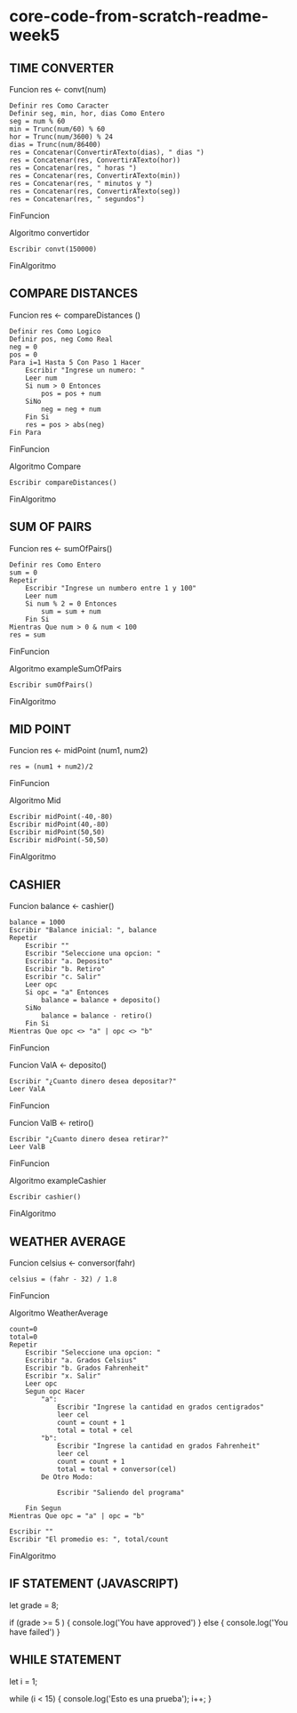 # core-code-from-scratch-readme-week5

## TIME CONVERTER

Funcion res <- convt(num)

	Definir res Como Caracter
	Definir seg, min, hor, dias Como Entero
	seg = num % 60
	min = Trunc(num/60) % 60
	hor = Trunc(num/3600) % 24
	dias = Trunc(num/86400)
	res = Concatenar(ConvertirATexto(dias), " dias ")
	res = Concatenar(res, ConvertirATexto(hor))
	res = Concatenar(res, " horas ")
	res = Concatenar(res, ConvertirATexto(min))
	res = Concatenar(res, " minutos y ")
	res = Concatenar(res, ConvertirATexto(seg))
	res = Concatenar(res, " segundos")
	
FinFuncion

Algoritmo convertidor

	Escribir convt(150000)
  
FinAlgoritmo

## COMPARE DISTANCES

Funcion res <- compareDistances ()

	Definir res Como Logico
	Definir pos, neg Como Real
	neg = 0
	pos = 0
	Para i=1 Hasta 5 Con Paso 1 Hacer
		Escribir "Ingrese un numero: "
		Leer num
		Si num > 0 Entonces
			pos = pos + num
		SiNo
			neg = neg + num
		Fin Si
		res = pos > abs(neg)
	Fin Para
	
FinFuncion

Algoritmo Compare

	Escribir compareDistances()
	
FinAlgoritmo

## SUM OF PAIRS

Funcion res <- sumOfPairs()

	Definir res Como Entero
	sum = 0
	Repetir
		Escribir "Ingrese un numbero entre 1 y 100"
		Leer num
		Si num % 2 = 0 Entonces
			sum = sum + num
		Fin Si
	Mientras Que num > 0 & num < 100
	res = sum
	
FinFuncion

Algoritmo exampleSumOfPairs
	
	Escribir sumOfPairs()
	
FinAlgoritmo

## MID POINT

Funcion res <- midPoint (num1, num2)
	
	res = (num1 + num2)/2
	
FinFuncion

Algoritmo Mid

	Escribir midPoint(-40,-80)
	Escribir midPoint(40,-80)
	Escribir midPoint(50,50)
	Escribir midPoint(-50,50)
	
FinAlgoritmo

## CASHIER

Funcion balance <- cashier()

	balance = 1000
	Escribir "Balance inicial: ", balance
	Repetir
		Escribir ""
		Escribir "Seleccione una opcion: "
		Escribir "a. Deposito"
		Escribir "b. Retiro"
		Escribir "c. Salir"
		Leer opc
		Si opc = "a" Entonces
			balance = balance + deposito()
		SiNo
			balance = balance - retiro()
		Fin Si
	Mientras Que opc <> "a" | opc <> "b"
	
FinFuncion

Funcion ValA <- deposito()

	Escribir "¿Cuanto dinero desea depositar?"
	Leer ValA
	
FinFuncion

Funcion ValB <- retiro()

	Escribir "¿Cuanto dinero desea retirar?"
	Leer ValB
	
FinFuncion

Algoritmo exampleCashier

	Escribir cashier()
	
FinAlgoritmo

## WEATHER AVERAGE

Funcion celsius <- conversor(fahr)

	celsius = (fahr - 32) / 1.8
	
FinFuncion

Algoritmo WeatherAverage

	count=0
	total=0
	Repetir
		Escribir "Seleccione una opcion: "
		Escribir "a. Grados Celsius"
		Escribir "b. Grados Fahrenheit"
		Escribir "x. Salir"
		Leer opc
		Segun opc Hacer
			"a":
				Escribir "Ingrese la cantidad en grados centigrados"
				leer cel
				count = count + 1
				total = total + cel
			"b":
				Escribir "Ingrese la cantidad en grados Fahrenheit"
				leer cel
				count = count + 1
				total = total + conversor(cel)
			De Otro Modo:
				
				Escribir "Saliendo del programa"
				
		Fin Segun
	Mientras Que opc = "a" | opc = "b"
	
	Escribir ""
	Escribir "El promedio es: ", total/count
	
FinAlgoritmo

## IF STATEMENT (JAVASCRIPT)

let grade = 8;

if (grade >= 5 ) {
  console.log('You have approved')
} else {
  console.log('You have failed')
}

## WHILE STATEMENT

let i = 1;

while (i < 15) {
  console.log('Esto es una prueba');
  i++;
}

